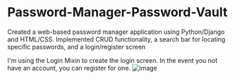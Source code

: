 # Password-Manager-Password-Vault

Created a web-based password manager application using Python/Django and HTML/CSS. Implemented CRUD functionality, a search bar for locating specific passwords, and a login/register screen

I'm using the Login Mixin to create the login screen. In the event you not have an account, you can register for one.
![image](https://github.com/noahe10/Password-Manager-Password-Vault/assets/118136389/ece87b9d-4c80-45ec-ac46-3c384fe44a98)
